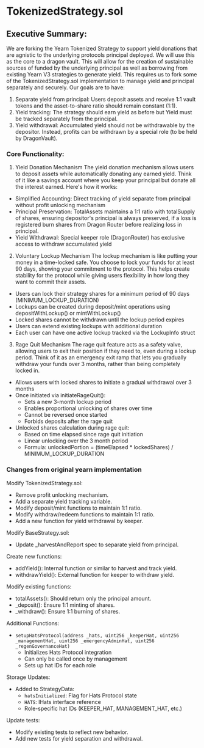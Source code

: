 # TokenizedStrategy.sol

## Executive Summary:
We are forking the Yearn Tokenized Strategy to support yield donations that are agnistic to the underlying protocols principal deployed. We will use this as the core to a dragon vault. This will allow for the creation of sustainable sources of funded by the underlying principal as well as borrowing from existing Yearn V3 strategies to generate yield. This requires us to fork some of the TokenizedStrategy.sol implementation to manage yield and principal separately and securely. Our goals are to have:

1) Separate yield from principal: Users deposit assets and receive 1:1 vault tokens and the asset-to-share ratio should remain constant (1:1).
2) Yield tracking: The strategy should earn yield as before but Yield must be tracked separately from the principal.
3) Yield withdrawal: Accumulated yield should not be withdrawable by the depositor. Instead, profits can be withdrawn by a special role (to be held by DragonVault).

### Core Functionality:

1. Yield Donation Mechanism
The yield donation mechanism allows users to deposit assets while automatically donating any earned yield. Think of it like a savings account where you keep your principal but donate all the interest earned. Here's how it works:

- Simplified Accounting: Direct tracking of yield separate from principal without profit unlocking mechanism
- Principal Preservation: TotalAssets maintains a 1:1 ratio with totalSupply of shares, ensuring depositor's principal is always preserved, if a loss is registered burn shares from Dragon Router before realizing loss in principal.
- Yield Withdrawal: Special keeper role (DragonRouter) has exclusive access to withdraw accumulated yield

2. Voluntary Lockup Mechanism
The lockup mechanism is like putting your money in a time-locked safe. You choose to lock your funds for at least 90 days, showing your commitment to the protocol. This helps create stability for the protocol while giving users flexibility in how long they want to commit their assets.

- Users can lock their strategy shares for a minimum period of 90 days (MINIMUM_LOCKUP_DURATION)
- Lockups can be created during deposit/mint operations using depositWithLockup() or mintWithLockup()
- Locked shares cannot be withdrawn until the lockup period expires
- Users can extend existing lockups with additional duration
- Each user can have one active lockup tracked via the LockupInfo struct

3. Rage Quit Mechanism
The rage quit feature acts as a safety valve, allowing users to exit their position if they need to, even during a lockup period. Think of it as an emergency exit ramp that lets you gradually withdraw your funds over 3 months, rather than being completely locked in.
- Allows users with locked shares to initiate a gradual withdrawal over 3 months
- Once initiated via initiateRageQuit():
  - Sets a new 3-month lockup period
  - Enables proportional unlocking of shares over time
  - Cannot be reversed once started
  - Forbids deposits after the rage quit
- Unlocked shares calculation during rage quit:
  - Based on time elapsed since rage quit initiation
  - Linear unlocking over the 3 month period
  - Formula: unlockedPortion = (timeElapsed * lockedShares) / MINIMUM_LOCKUP_DURATION


### Changes from original yearn implementation
Modify TokenizedStrategy.sol:
- Remove profit unlocking mechanism.
- Add a separate yield tracking variable.
- Modify deposit/mint functions to maintain 1:1 ratio.
- Modify withdraw/redeem functions to maintain 1:1 ratio.
- Add a new function for yield withdrawal by keeper.

Modify BaseStrategy.sol:
- Update _harvestAndReport spec to separate yield from principal.

Create new functions:
- addYield(): Internal function or similar to harvest and track yield.
- withdrawYield(): External function for keeper to withdraw yield.


Modify existing functions:
- totalAssets(): Should return only the principal amount.
- _deposit(): Ensure 1:1 minting of shares.
- _withdraw(): Ensure 1:1 burning of shares.

Additional Functions:

- `setupHatsProtocol(address _hats, uint256 _keeperHat, uint256 _managementHat, uint256 _emergencyAdminHat, uint256 _regenGovernanceHat)`
  - Initializes Hats Protocol integration
  - Can only be called once by management
  - Sets up hat IDs for each role

Storage Updates:

- Added to StrategyData:
  - `hatsInitialized`: Flag for Hats Protocol state
  - `HATS`: IHats interface reference
  - Role-specific hat IDs (KEEPER_HAT, MANAGEMENT_HAT, etc.)

Update tests:
- Modify existing tests to reflect new behavior.
- Add new tests for yield separation and withdrawal.
